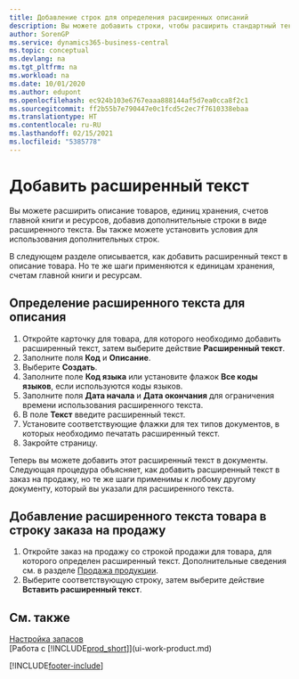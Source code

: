 ```yaml
---
title: Добавление строк для определения расширенных описаний
description: Вы можете добавить строки, чтобы расширить стандартный текст описания товара, счет ГК и другие данные.
author: SorenGP
ms.service: dynamics365-business-central
ms.topic: conceptual
ms.devlang: na
ms.tgt_pltfrm: na
ms.workload: na
ms.date: 10/01/2020
ms.author: edupont
ms.openlocfilehash: ec924b103e6767eaaa888144af5d7ea0cca8f2c1
ms.sourcegitcommit: ff2b55b7e790447e0c1fcd5c2ec7f7610338ebaa
ms.translationtype: HT
ms.contentlocale: ru-RU
ms.lasthandoff: 02/15/2021
ms.locfileid: "5385778"
---
```

# <a name="add-extended-text"></a>Добавить расширенный текст

Вы можете расширить описание товаров, единиц хранения, счетов главной книги и ресурсов, добавив дополнительные строки в виде расширенного текста. Вы также можете установить условия для использования дополнительных строк.  

В следующем разделе описывается, как добавить расширенный текст в описание товара. Но те же шаги применяются к единицам хранения, счетам главной книги и ресурсам.  

## <a name="to-define-extended-text-for-an-description"></a>Определение расширенного текста для описания

1. Откройте карточку для товара, для которого необходимо добавить расширенный текст, затем выберите действие **Расширенный текст**.
2. Заполните поля **Код** и **Описание**.
3. Выберите **Создать**.
4. Заполните поле **Код языка** или установите флажок **Все коды языков**, если используются коды языков.
5. Заполните поля **Дата начала** и **Дата окончания** для ограничения времени использования расширенного текста.
6. В поле **Текст** введите расширенный текст.
7. Установите соответствующие флажки для тех типов документов, в которых необходимо печатать расширенный текст.
8. Закройте страницу.

Теперь вы можете добавить этот расширенный текст в документы. Следующая процедура объясняет, как добавить расширенный текст в заказ на продажу, но те же шаги применимы к любому другому документу, который вы указали для расширенного текста.  

## <a name="to-add-an-extended-item-text-on-a-sales-order-line"></a>Добавление расширенного текста товара в строку заказа на продажу

1. Откройте заказ на продажу со строкой продажи для товара, для которого определен расширенный текст. Дополнительные сведения см. в разделе [Продажа продукции](sales-how-sell-products.md).
2. Выберите соответствующую строку, затем выберите действие **Вставить расширенный текст**.

## <a name="see-also"></a>См. также

[Настройка запасов](inventory-setup-inventory.md)  
[Работа с [!INCLUDE[prod_short](includes/prod_short.md)]](ui-work-product.md)


[!INCLUDE[footer-include](includes/footer-banner.md)]